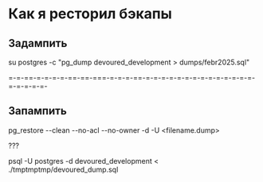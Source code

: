 # Как я ресторил бэкапы

## Задампить

su postgres -c "pg_dump devoured_development > dumps/febr2025.sql"

=-=-==-=-=-=-=-==-==-===-=-=-=-==-=-=-=-=-=-=-=-=-=-=-=-=-=-=-=-=-=-=-=-

## Запампить

pg_restore --clean --no-acl --no-owner -d <database> -U <user> <filename.dump>

???

psql -U postgres -d devoured_development < ./tmptmptmp/devoured_dump.sql
